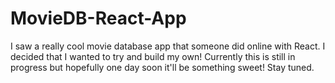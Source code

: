 # MovieDB-React-App
I saw a really cool movie database app that someone did online with React. I decided that I wanted to try and build my own! Currently this is still
in progress but hopefully one day soon it'll be something sweet! Stay tuned.

